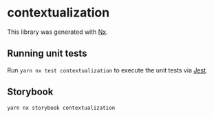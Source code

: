 # contextualization

This library was generated with [Nx](https://nx.dev).

## Running unit tests

Run `yarn nx test contextualization` to execute the unit tests via [Jest](https://jestjs.io).

## Storybook

`yarn nx storybook contextualization`
